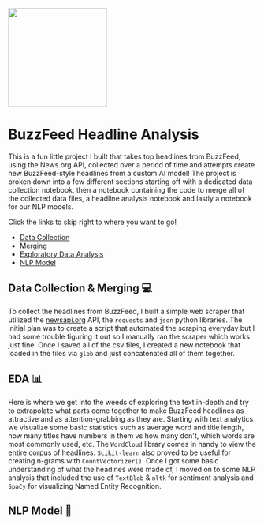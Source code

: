<img src="https://static.wikia.nocookie.net/logopedia/images/a/ab/BuzzFeed_2.svg/revision/latest?cb=20160404171003" width="200" height="200" class="left"> 

# BuzzFeed Headline Analysis

This is a fun little project I built that takes top headlines from BuzzFeed, using the News.org API, collected over a period of time and attempts create new BuzzFeed-style headlines from a custom AI model! The project is broken down into a few different sections starting off with a dedicated data collection notebook, then a notebook containing the code to merge all of the collected data files, a headline analysis notebook and lastly a notebook for our NLP models.

Click the links to skip right to where you want to go!
- [Data Collection](https://github.com/js3lliott/buzzfeed/blob/main/nbs/data_collection.ipynb)
- [Merging](https://github.com/js3lliott/buzzfeed/blob/main/nbs/data_concatenation.ipynb)
- [Exploratory Data Analysis](https://nbviewer.org/github/js3lliott/buzzfeed/blob/main/nbs/headline_eda.ipynb)
- [NLP Model]()

## Data Collection & Merging 💻

To collect the headlines from BuzzFeed, I built a simple web scraper that utilized the [newsapi.org](https://newsapi.org/) API, the `requests` and `json` python libraries. The initial plan was to create a script that automated the scraping everyday but I had some trouble figuring it out so I manually ran the scraper which works just fine. Once I saved all of the csv files, I created a new notebook that loaded in the files via `glob` and just concatenated all of them together. 

## EDA 📊 

Here is where we get into the weeds of exploring the text in-depth and try to extrapolate what parts come together to make BuzzFeed headlines as attractive and as attention-grabbing as they are. Starting with text analytics we visualize some basic statistics such as average word and title length, how many titles have numbers in them vs how many don't, which words are most commonly used, etc. The `WordCloud` library comes in handy to view the entire corpus of headlines. `Scikit-learn` also proved to be useful for creating n-grams with `CountVectorizer()`. Once I got some basic understanding of what the headines were made of, I moved on to some NLP analysis that included the use of `TextBlob` & `nltk` for sentiment analysis and `SpaCy` for visualizing Named Entity Recognition.

## NLP Model 📖